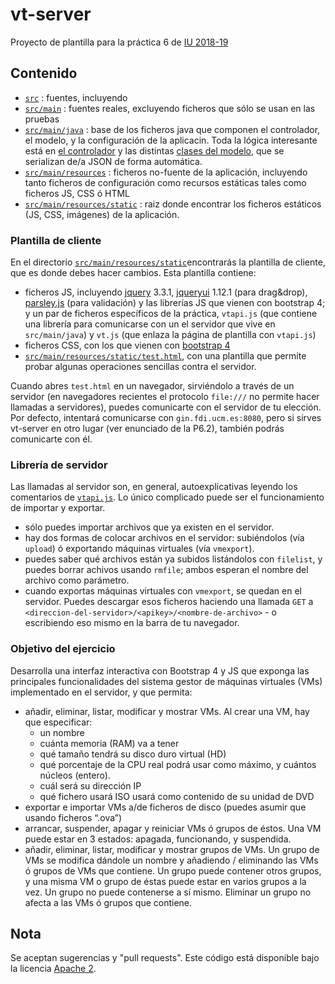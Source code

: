 # vt-server

Proyecto de plantilla para la práctica 6 de [IU 2018-19](https://cv4.ucm.es/moodle/course/view.php?id=106924)

## Contenido

- [`src`](https://github.com/manuel-freire/vt-server/blob/master/src) : fuentes, incluyendo
- [`src/main`](https://github.com/manuel-freire/vt-server/blob/master/src/main) : fuentes reales, excluyendo ficheros que sólo se usan en las pruebas
- [`src/main/java`](https://github.com/manuel-freire/vt-server/blob/master/src/main/java) : base de los ficheros java que componen el controlador, el modelo, y la configuración de la aplicacin. Toda la lógica interesante está en [el controlador](https://github.com/manuel-freire/vt-server/blob/master/src/main/java/es/ucm/fdi/iu/controller/RootController.java) y las distintas [clases del modelo](https://github.com/manuel-freire/vt-server/tree/master/src/main/java/es/ucm/fdi/iu/model), que se serializan de/a JSON de forma automática.
- [`src/main/resources`](https://github.com/manuel-freire/vt-server/blob/master/src/main/resources) : ficheros no-fuente de la aplicación, incluyendo tanto ficheros de configuración como recursos estáticas tales como ficheros JS, CSS ó HTML
- [`src/main/resources/static`](https://github.com/manuel-freire/vt-server/blob/master/src/main/resources/static) : raiz donde encontrar los ficheros estáticos (JS, CSS, imágenes) de la aplicación.

### Plantilla de cliente

En el directorio [`src/main/resources/static`](https://github.com/manuel-freire/vt-server/blob/master/src/main/resources/static/)encontrarás la plantilla de cliente, que es donde debes hacer cambios. Esta plantilla contiene:

- ficheros JS, incluyendo [jquery](https://api.jquery.com/) 3.3.1, [jqueryui](https://jqueryui.com/droppable/#revert) 1.12.1 (para drag&drop), [parsley.js](http://parsleyjs.org/doc/examples.html) (para validación) y las librerías JS que vienen con bootstrap 4; y un par de ficheros específicos de la práctica, `vtapi.js` (que contiene una librería para comunicarse con un el servidor que vive en `src/main/java`) y `vt.js` (que enlaza la página de plantilla con `vtapi.js`)
- ficheros CSS, con los que vienen con [bootstrap 4](https://getbootstrap.com/docs/4.1/components/alerts/)
- [`src/main/resources/static/test.html`](https://github.com/manuel-freire/vt-server/blob/master/src/main/resources/static/test.html), con una plantilla que permite probar algunas operaciones sencillas contra el servidor.

Cuando abres `test.html` en un navegador, sirviéndolo a través de un servidor (en navegadores recientes el protocolo `file:///` no permite hacer llamadas a servidores), puedes comunicarte con el servidor de tu elección. Por defecto, intentará comunicarse con `gin.fdi.ucm.es:8080`, pero si sirves vt-server en otro lugar (ver enunciado de la P6.2), también podrás comunicarte con él.

### Librería de servidor

Las llamadas al servidor son, en general, autoexplicativas leyendo los comentarios de [`vtapi.js`](https://github.com/manuel-freire/vt-server/blob/master/src/main/resources/static/js/vtapi.js). Lo único complicado puede ser el funcionamiento de importar y exportar. 
* sólo puedes importar archivos que ya existen en el servidor.
* hay dos formas de colocar archivos en el servidor: subiéndolos (vía `upload`) ó exportando máquinas virtuales (vía `vmexport`).
* puedes saber qué archivos están ya subidos listándolos con `filelist`, y puedes borrar achivos usando `rmfile`; ambos esperan el nombre del archivo como parámetro.
* cuando exportas máquinas virtuales con `vmexport`, se quedan en el servidor. Puedes descargar esos ficheros haciendo una llamada `GET` a `<direccion-del-servidor>/<apikey>/<nombre-de-archivo>` - o escribiendo eso mismo en la barra de tu navegador.

### Objetivo del ejercicio

Desarrolla una interfaz interactiva con Bootstrap 4 y JS que exponga las principales funcionalidades del sistema gestor de máquinas virtuales (VMs) implementado en el servidor, y que permita:
* añadir, eliminar, listar, modificar y mostrar VMs. Al crear una VM, hay que especificar:
  - un nombre
  - cuánta memoria (RAM) va a tener
  - qué tamaño tendrá su disco duro virtual (HD)
  - qué porcentaje de la CPU real podrá usar como máximo, y cuántos núcleos (entero).
  - cuál será su dirección IP
  - qué fichero usará ISO usará como contenido de su unidad de DVD
* exportar e importar VMs a/de ficheros de disco (puedes asumir que usando ficheros “.ova”)
* arrancar, suspender, apagar y reiniciar VMs ó grupos de éstos. Una VM puede estar en 3 
estados: apagada, funcionando, y suspendida.
* añadir, eliminar, listar, modificar y mostrar grupos de VMs. Un grupo de VMs se modifica 
dándole un nombre y añadiendo / eliminando las VMs ó grupos de VMs que contiene. Un 
grupo puede contener otros grupos, y una misma VM o grupo de éstas puede estar en varios 
grupos a la vez. Un grupo no puede contenerse a sí mismo. Eliminar un grupo no afecta a las
VMs ó grupos que contiene.

## Nota

Se aceptan sugerencias y "pull requests". Este código está disponible bajo la licencia [Apache 2](https://www.apache.org/licenses/LICENSE-2.0).

